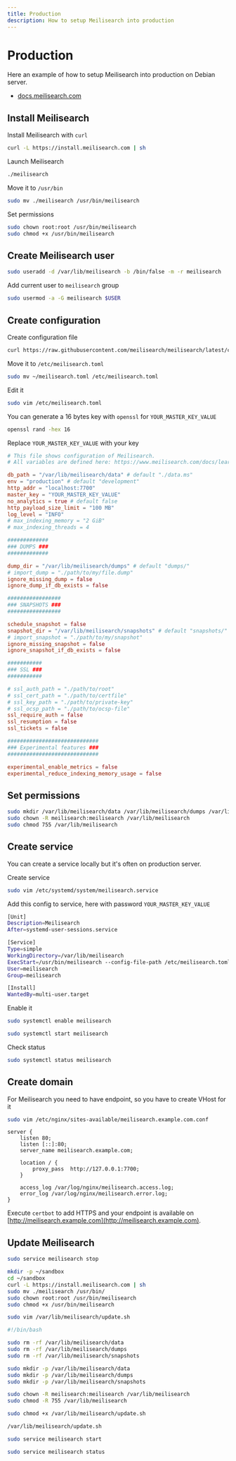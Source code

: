 ```yaml
---
title: Production
description: How to setup Meilisearch into production
---
```


# Production

Here an example of how to setup Meilisearch into production on Debian server.

- [docs.meilisearch.com](https://docs.meilisearch.com/learn/cookbooks/running_production.html)

## Install Meilisearch

Install Meilisearch with `curl`

```sh
curl -L https://install.meilisearch.com | sh
```

Launch Meilisearch

```sh
./meilisearch
```

Move it to `/usr/bin`

```sh
sudo mv ./meilisearch /usr/bin/meilisearch
```

Set permissions

```sh
sudo chown root:root /usr/bin/meilisearch
sudo chmod +x /usr/bin/meilisearch
```

## Create Meilisearch user

```sh
sudo useradd -d /var/lib/meilisearch -b /bin/false -m -r meilisearch
```

Add current user to `meilisearch` group

```sh
sudo usermod -a -G meilisearch $USER
```

## Create configuration

Create configuration file

```sh
curl https://raw.githubusercontent.com/meilisearch/meilisearch/latest/config.toml > ~/meilisearch.toml
```

Move it to `/etc/meilisearch.toml`

```sh
sudo mv ~/meilisearch.toml /etc/meilisearch.toml
```

Edit it

```sh
sudo vim /etc/meilisearch.toml
```

You can generate a 16 bytes key with `openssl` for `YOUR_MASTER_KEY_VALUE`

```sh
openssl rand -hex 16
```

Replace `YOUR_MASTER_KEY_VALUE` with your key

```toml title="/etc/meilisearch.toml"
# This file shows configuration of Meilisearch.
# All variables are defined here: https://www.meilisearch.com/docs/learn/configuration/instance_options#environment-variables

db_path = "/var/lib/meilisearch/data" # default "./data.ms"
env = "production" # default "development"
http_addr = "localhost:7700"
master_key = "YOUR_MASTER_KEY_VALUE"
no_analytics = true # default false
http_payload_size_limit = "100 MB"
log_level = "INFO"
# max_indexing_memory = "2 GiB"
# max_indexing_threads = 4

#############
### DUMPS ###
#############

dump_dir = "/var/lib/meilisearch/dumps" # default "dumps/"
# import_dump = "./path/to/my/file.dump"
ignore_missing_dump = false
ignore_dump_if_db_exists = false

#################
### SNAPSHOTS ###
#################

schedule_snapshot = false
snapshot_dir = "/var/lib/meilisearch/snapshots" # default "snapshots/"
# import_snapshot = "./path/to/my/snapshot"
ignore_missing_snapshot = false
ignore_snapshot_if_db_exists = false

###########
### SSL ###
###########

# ssl_auth_path = "./path/to/root"
# ssl_cert_path = "./path/to/certfile"
# ssl_key_path = "./path/to/private-key"
# ssl_ocsp_path = "./path/to/ocsp-file"
ssl_require_auth = false
ssl_resumption = false
ssl_tickets = false

#############################
### Experimental features ###
#############################

experimental_enable_metrics = false
experimental_reduce_indexing_memory_usage = false
```

## Set permissions

```sh
sudo mkdir /var/lib/meilisearch/data /var/lib/meilisearch/dumps /var/lib/meilisearch/snapshots
sudo chown -R meilisearch:meilisearch /var/lib/meilisearch
sudo chmod 755 /var/lib/meilisearch
```

## Create service

You can create a service locally but it's often on production server.

Create service

```sh
sudo vim /etc/systemd/system/meilisearch.service
```

Add this config to service, here with password `YOUR_MASTER_KEY_VALUE`

```sh title="/etc/systemd/system/meilisearch.service"
[Unit]
Description=Meilisearch
After=systemd-user-sessions.service

[Service]
Type=simple
WorkingDirectory=/var/lib/meilisearch
ExecStart=/usr/bin/meilisearch --config-file-path /etc/meilisearch.toml --env production --master-key YOUR_MASTER_KEY_VALUE
User=meilisearch
Group=meilisearch

[Install]
WantedBy=multi-user.target
```

Enable it

```sh
sudo systemctl enable meilisearch
```

```sh
sudo systemctl start meilisearch
```

Check status

```sh
sudo systemctl status meilisearch
```

## Create domain

For Meilisearch you need to have endpoint, so you have to create VHost for it

```sh
sudo vim /etc/nginx/sites-available/meilisearch.example.com.conf
```

```nginx [/etc/nginx/sites-available/meilisearch.example.com.conf]
server {
    listen 80;
    listen [::]:80;
    server_name meilisearch.example.com;

    location / {
        proxy_pass  http://127.0.0.1:7700;
    }

    access_log /var/log/nginx/meilisearch.access.log;
    error_log /var/log/nginx/meilisearch.error.log;
}
```

Execute `certbot` to add HTTPS and your endpoint is available on [http://meilisearch.example.com](http://meilisearch.example.com).

## Update Meilisearch

```sh
sudo service meilisearch stop
```

```sh
mkdir -p ~/sandbox
cd ~/sandbox
curl -L https://install.meilisearch.com | sh
sudo mv ./meilisearch /usr/bin/
sudo chown root:root /usr/bin/meilisearch
sudo chmod +x /usr/bin/meilisearch
```

```sh
sudo vim /var/lib/meilisearch/update.sh
```

```sh title="/var/lib/meilisearch/update.sh"
#!/bin/bash

sudo rm -rf /var/lib/meilisearch/data
sudo rm -rf /var/lib/meilisearch/dumps
sudo rm -rf /var/lib/meilisearch/snapshots

sudo mkdir -p /var/lib/meilisearch/data
sudo mkdir -p /var/lib/meilisearch/dumps
sudo mkdir -p /var/lib/meilisearch/snapshots

sudo chown -R meilisearch:meilisearch /var/lib/meilisearch
sudo chmod -R 755 /var/lib/meilisearch
```

```sh
sudo chmod +x /var/lib/meilisearch/update.sh
```

```sh
/var/lib/meilisearch/update.sh
```

```sh
sudo service meilisearch start
```

```sh
sudo service meilisearch status
```
